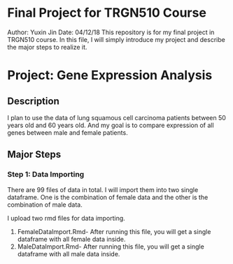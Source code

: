 # Final Project for TRGN510 Course
Author: Yuxin Jin
Date: 04/12/18
This repository is for my final project in TRGN510 course. In this file, I will simply introduce my project and describe the major steps to realize it.

# Project: Gene Expression Analysis
## Description
I plan to use the data of lung squamous cell carcinoma patients between 50 years old and 60 years old. And my goal is to compare expression of all genes between male and female patients.

## Major Steps
### Step 1: Data Importing
There are 99 files of data in total. I will import them into two single dataframe. One is the combination of female data and the other is the combination of male data.

I upload two rmd files for data importing.
1. FemaleDataImport.Rmd- After running this file, you will get a single dataframe with all female data inside.
2. MaleDataImport.Rmd- After running this file, you will get a single dataframe with all male data inside.


